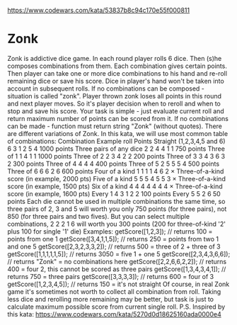 https://www.codewars.com/kata/53837b8c94c170e55f000811

# Zonk

Zonk is addictive dice game. In each round player rolls 6 dice. Then (s)he composes combinations from them. Each combination gives certain points.
Then player can take one or more dice combinations to his hand and re-roll remaining dice or save his score. Dice in player's hand won't be taken into account in subsequent rolls.
If no combinations can be composed - situation is called "zonk". Player thrown zonk loses all points in this round and next player moves. So it's player decision when to reroll and when to stop and save his score.
Your task is simple - just evaluate current roll and return maximum number of points can be scored from it. If no combinations can be made - function must return string "Zonk" (without quotes).
There are different variations of Zonk. In this kata, we will use most common table of combinations:
Combination
Example roll
Points
Straight (1,2,3,4,5 and 6)
6 3 1 2 5 4
1000 points
Three pairs of any dice
2 2 4 4 1 1
750 points
Three of 1
1 4 1 1
1000 points
Three of 2
2 3 4 2 2
200 points
Three of 3
3 4 3 6 3 2
300 points
Three of 4
4 4 4
400 points
Three of 5
2 5 5 5 4
500 points
Three of 6
6 6 2 6
600 points
Four of a kind
1 1 1 1 4 6
2 × Three-of-a-kind score (in example, 2000 pts)
Five of a kind
5 5 5 4 5 5
3 × Three-of-a-kind score (in example, 1500 pts)
Six of a kind
4 4 4 4 4 4
4 × Three-of-a-kind score (in example, 1600 pts)
Every 1
4 3 1 2 2
100 points
Every 5
5 2 6
50 points
Each die cannot be used in multiple combinations the same time, so three pairs of 2, 3 and 5 will worth you only 750 points (for three pairs), not 850 (for three pairs and two fives). But you can select multiple combinations, 2 2 2 1 6 will worth you 300 points (200 for three-of-kind '2' plus 100 for single '1' die)
Examples:
getScore([1,2,3]); // returns 100 = points from one 1
getScore([3,4,1,1,5]); // returns 250 = points from two 1 and one 5
getScore([2,3,2,3,3,2]); // returns 500 = three of 2 + three of 3
getScore([1,1,1,1,1,5]); // returns 3050 = five 1 + one 5
getScore([2,3,4,3,6,6]); // returns "Zonk" = no combinations here
getScore([2,2,6,6,2,2]); // returns 400 = four 2, this cannot be scored as three pairs
getScore([1,3,4,3,4,1]); // returns 750 = three pairs
getScore([3,3,3,3]); // returns 600 = four of 3
getScore([1,2,3,4,5]); // returns 150 = it's not straight
Of course, in real Zonk game it's sometimes not worth to collect all combination from roll. Taking less dice and rerolling more remaining may be better, but task is just to calculate maximum possible score from current single roll.
P.S. Inspired by this kata: https://www.codewars.com/kata/5270d0d18625160ada0000e4
